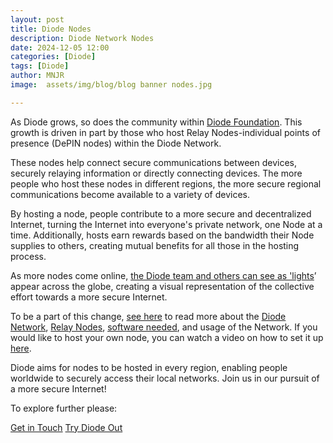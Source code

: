 ```yaml
---
layout: post
title: Diode Nodes
description: Diode Network Nodes
date: 2024-12-05 12:00
categories: [Diode]
tags: [Diode]
author: MNJR
image: 	assets/img/blog/blog banner nodes.jpg

---
```

As Diode grows, so does the community within [Diode Foundation](https://diode.foundation/docs/about.html). This growth is driven in part by those who host Relay Nodes-individual points of presence (DePIN nodes) within the Diode Network.

These nodes help connect secure communications between devices, securely relaying information or directly connecting devices. The more people who host these nodes in different regions, the more secure regional communications become available to a variety of devices.

By hosting a node, people contribute to a more secure and decentralized Internet, turning the Internet into everyone's private network, one Node at a time. Additionally, hosts earn rewards based on the bandwidth their Node supplies to others, creating mutual benefits for all those in the hosting process.

As more nodes come online, [the Diode team and others can see as 'lights](https://diode.io/network/#/)’ appear across the globe, creating a visual representation of the collective effort towards a more secure Internet. 

To be a part of this change, [see here](https://diode.foundation/docs/diode_network.html) to read more about the [Diode Network](https://www.youtube.com/watch?v=6_-r1ARlivs&feature=youtu.be), [Relay Nodes](https://www.youtube.com/watch?v=tVyptO7prf0&feature=youtu.be), [software needed](https://network.docs.diode.io/docs/), and usage of the Network. If you would like to host your own node, you can watch a video on how to set it up [here](https://network.docs.diode.io/docs/). 

Diode aims for nodes to be hosted in every region, enabling people worldwide to securely access their local networks. Join us in our pursuit of a more secure Internet!

To explore further please:
<div class="story__buttons">
  <a href="{{"https://contactdiode.paperform.co"}}" class="btn" target="">Get in Touch</a>
  <a href="#download-app" class="btn popup-open" target="">Try Diode Out</a>
</div>

